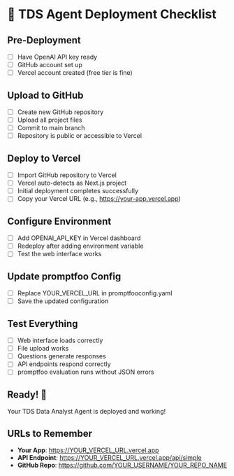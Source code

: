 # 🚀 TDS Agent Deployment Checklist

## Pre-Deployment
- [ ] Have OpenAI API key ready
- [ ] GitHub account set up
- [ ] Vercel account created (free tier is fine)

## Upload to GitHub
- [ ] Create new GitHub repository
- [ ] Upload all project files
- [ ] Commit to main branch
- [ ] Repository is public or accessible to Vercel

## Deploy to Vercel
- [ ] Import GitHub repository to Vercel
- [ ] Vercel auto-detects as Next.js project
- [ ] Initial deployment completes successfully
- [ ] Copy your Vercel URL (e.g., https://your-app.vercel.app)

## Configure Environment
- [ ] Add OPENAI_API_KEY in Vercel dashboard
- [ ] Redeploy after adding environment variable
- [ ] Test the web interface works

## Update promptfoo Config
- [ ] Replace YOUR_VERCEL_URL in promptfooconfig.yaml
- [ ] Save the updated configuration

## Test Everything
- [ ] Web interface loads correctly
- [ ] File upload works
- [ ] Questions generate responses
- [ ] API endpoints respond correctly
- [ ] promptfoo evaluation runs without JSON errors

## Ready! 🎉
Your TDS Data Analyst Agent is deployed and working!

## URLs to Remember
- **Your App**: https://YOUR_VERCEL_URL.vercel.app
- **API Endpoint**: https://YOUR_VERCEL_URL.vercel.app/api/simple
- **GitHub Repo**: https://github.com/YOUR_USERNAME/YOUR_REPO_NAME
